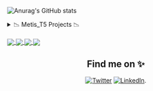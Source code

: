 





![Anurag's GitHub stats](https://github-readme-stats.vercel.app/api?username=Nadia-143&show_icons=true&theme=material-palenight)

<details>
  

  
<summary> 📉 Metis_T5 Projects 📉 </summary>

<p align="center"> <img src="https://github-readme-stats.vercel.app/api?username=Nadia-143&show_icons=true&theme=material-palenight" alt="abhisheknaiidu" />

</details>

</br>

<a href="https://github.com/Nadia-143/EDA_project_1_METIS_T5" target="_blank">
  <img align="center" src="https://github-readme-stats.vercel.app/api/pin/?username=Nadia-143&repo=EDA_project_1_METIS_T5&theme=material-palenight" />
</a>
<a href="https://github.com/Nadia-143/LinRegg_Project2_Metis_T5" target="_blank">
 <img align="center" src="https://github-readme-stats.vercel.app/api/pin/?username=Nadia-143&repo=LinRegg_Project2_Metis_T5&theme=material-palenight" />
</a>

<a href="https://github.com/Nadia-143/Classification_Project_Metis_T5" target="_blank">
  <img align="center" src="https://github-readme-stats.vercel.app/api/pin/?username=Nadia-143&repo=Classification_Project_Metis_T5&theme=material-palenight" />
</a>

<a href="https://github.com/Nadia-143/project4_T5_NLP" target="_blank">
  <img align="center" src="https://github-readme-stats.vercel.app/api/pin/?username=Nadia-143&repo=project4_T5_NLP&theme=material-palenight" />
</a>

<div align="center">




## Find me on ✨

<!-- Actual text -->

 [![Twitter][1.2]][1] [![LinkedIn][2.2]][2].

<!-- Icons -->

[1.2]: http://i.imgur.com/wWzX9uB.png (twitter icon without padding)
[2.2]: https://raw.githubusercontent.com/MartinHeinz/MartinHeinz/master/linkedin-3-16.png (LinkedIn icon without padding)

<!-- Links to your social media accounts -->

[1]: https://twitter.com/Nostalgia_143
[2]: https://www.linkedin.com/in/nadia-alghamdi-070a93b0
